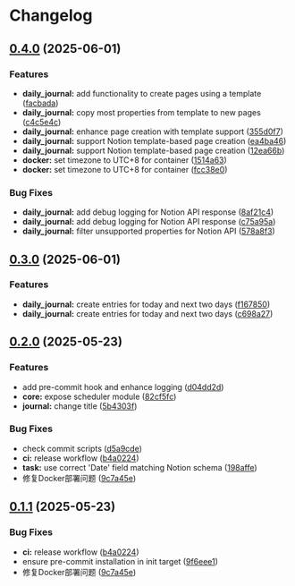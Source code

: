 # Changelog

## [0.4.0](https://github.com/KangbingZhao/task_runner/compare/v0.3.0...v0.4.0) (2025-06-01)


### Features

* **daily_journal:** add functionality to create pages using a template ([facbada](https://github.com/KangbingZhao/task_runner/commit/facbada5d73b9f7a4e5ccc3aaa778a3d148d1344))
* **daily_journal:** copy most properties from template to new pages ([c4c5e4c](https://github.com/KangbingZhao/task_runner/commit/c4c5e4c6521a59e75219205a1325adc86bfbb43a))
* **daily_journal:** enhance page creation with template support ([355d0f7](https://github.com/KangbingZhao/task_runner/commit/355d0f71d7553c90589feb560e7af6f98c5255c6))
* **daily_journal:** support Notion template-based page creation ([ea4ba46](https://github.com/KangbingZhao/task_runner/commit/ea4ba464cc46bccb379d3cfdfb963552e01dd564))
* **daily_journal:** support Notion template-based page creation ([12ea66b](https://github.com/KangbingZhao/task_runner/commit/12ea66b7d690d155f3ac85b81b94ee20b2760fb8))
* **docker:** set timezone to UTC+8 for container ([1514a63](https://github.com/KangbingZhao/task_runner/commit/1514a63eefb48f4087a292b1f6b96fdf36b2f50c))
* **docker:** set timezone to UTC+8 for container ([fcc38e0](https://github.com/KangbingZhao/task_runner/commit/fcc38e05b3d15933ff23a53309028a38c3819b9b))


### Bug Fixes

* **daily_journal:** add debug logging for Notion API response ([8af21c4](https://github.com/KangbingZhao/task_runner/commit/8af21c4738b76ec387588b81d09e05303cd5431e))
* **daily_journal:** add debug logging for Notion API response ([c75a95a](https://github.com/KangbingZhao/task_runner/commit/c75a95a8ccb92e4052a0689b6aa4bb4939993913))
* **daily_journal:** filter unsupported properties for Notion API ([578a8f3](https://github.com/KangbingZhao/task_runner/commit/578a8f32a87ba487a0e23bd1ca12beae58419df4))

## [0.3.0](https://github.com/KangbingZhao/task_runner/compare/v0.2.0...v0.3.0) (2025-06-01)


### Features

* **daily_journal:** create entries for today and next two days ([f167850](https://github.com/KangbingZhao/task_runner/commit/f167850261dbc280a6f31df43d299fc72cc71ac7))
* **daily_journal:** create entries for today and next two days ([c698a27](https://github.com/KangbingZhao/task_runner/commit/c698a2703b3f210e41690dbdee5ed6d07693c2d1))

## [0.2.0](https://github.com/KangbingZhao/task_runner/compare/v0.1.0...v0.2.0) (2025-05-23)


### Features

* add pre-commit hook and enhance logging ([d04dd2d](https://github.com/KangbingZhao/task_runner/commit/d04dd2d081373c4f80f58d563c5e89516567d95a))
* **core:** expose scheduler module ([82cf5fc](https://github.com/KangbingZhao/task_runner/commit/82cf5fced85eccd5bebd8b5a5bf9b6dfc11c5d9b))
* **journal:** change title ([5b4303f](https://github.com/KangbingZhao/task_runner/commit/5b4303fddbf63a65456b777d8a5d791efde11995))


### Bug Fixes

* check commit scripts ([d5a9cde](https://github.com/KangbingZhao/task_runner/commit/d5a9cdefd11deed46450de617a8890ab39808564))
* **ci:** release workflow ([b4a0224](https://github.com/KangbingZhao/task_runner/commit/b4a0224a2fbe1024aa780fb01a66eb1a36d1e5fc))
* **task:** use correct 'Date' field matching Notion schema ([198affe](https://github.com/KangbingZhao/task_runner/commit/198affeb0a0c0e8c2bfc912540690203df632cc3))
* 修复Docker部署问题 ([9c7a45e](https://github.com/KangbingZhao/task_runner/commit/9c7a45e1bffb220e666dfe128f3e5cd37cbc272a))

## [0.1.1](https://github.com/KangbingZhao/task_runner/compare/v0.1.0...v0.1.1) (2025-05-23)


### Bug Fixes

* **ci:** release workflow ([b4a0224](https://github.com/KangbingZhao/task_runner/commit/b4a0224a2fbe1024aa780fb01a66eb1a36d1e5fc))
* ensure pre-commit installation in init target ([9f6eee1](https://github.com/KangbingZhao/task_runner/commit/9f6eee1867b765afbc4768148712dc9aa739482c))
* 修复Docker部署问题 ([9c7a45e](https://github.com/KangbingZhao/task_runner/commit/9c7a45e1bffb220e666dfe128f3e5cd37cbc272a))
